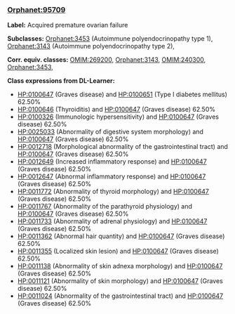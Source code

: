 
### [Orphanet:95709](http://www.orpha.net/ORDO/Orphanet_95709)
**Label:** Acquired premature ovarian failure

**Subclasses:** [Orphanet:3453](http://www.orpha.net/ORDO/Orphanet_3453) (Autoimmune polyendocrinopathy type 1), [Orphanet:3143](http://www.orpha.net/ORDO/Orphanet_3143) (Autoimmune polyendocrinopathy type 2), 

**Corr. equiv. classes:** [OMIM:269200](http://purl.obolibrary.org/obo/OMIM_269200), [Orphanet:3143](http://www.orpha.net/ORDO/Orphanet_3143), [OMIM:240300](http://purl.obolibrary.org/obo/OMIM_240300), [Orphanet:3453](http://www.orpha.net/ORDO/Orphanet_3453), 

**Class expressions from DL-Learner:**

- [HP:0100647](http://purl.obolibrary.org/obo/HP_0100647) (Graves disease) and [HP:0100651](http://purl.obolibrary.org/obo/HP_0100651) (Type I diabetes mellitus) 62.50%
- [HP:0100646](http://purl.obolibrary.org/obo/HP_0100646) (Thyroiditis) and [HP:0100647](http://purl.obolibrary.org/obo/HP_0100647) (Graves disease) 62.50%
- [HP:0100326](http://purl.obolibrary.org/obo/HP_0100326) (Immunologic hypersensitivity) and [HP:0100647](http://purl.obolibrary.org/obo/HP_0100647) (Graves disease) 62.50%
- [HP:0025033](http://purl.obolibrary.org/obo/HP_0025033) (Abnormality of digestive system morphology) and [HP:0100647](http://purl.obolibrary.org/obo/HP_0100647) (Graves disease) 62.50%
- [HP:0012718](http://purl.obolibrary.org/obo/HP_0012718) (Morphological abnormality of the gastrointestinal tract) and [HP:0100647](http://purl.obolibrary.org/obo/HP_0100647) (Graves disease) 62.50%
- [HP:0012649](http://purl.obolibrary.org/obo/HP_0012649) (Increased inflammatory response) and [HP:0100647](http://purl.obolibrary.org/obo/HP_0100647) (Graves disease) 62.50%
- [HP:0012647](http://purl.obolibrary.org/obo/HP_0012647) (Abnormal inflammatory response) and [HP:0100647](http://purl.obolibrary.org/obo/HP_0100647) (Graves disease) 62.50%
- [HP:0011772](http://purl.obolibrary.org/obo/HP_0011772) (Abnormality of thyroid morphology) and [HP:0100647](http://purl.obolibrary.org/obo/HP_0100647) (Graves disease) 62.50%
- [HP:0011767](http://purl.obolibrary.org/obo/HP_0011767) (Abnormality of the parathyroid physiology) and [HP:0100647](http://purl.obolibrary.org/obo/HP_0100647) (Graves disease) 62.50%
- [HP:0011733](http://purl.obolibrary.org/obo/HP_0011733) (Abnormality of adrenal physiology) and [HP:0100647](http://purl.obolibrary.org/obo/HP_0100647) (Graves disease) 62.50%
- [HP:0011362](http://purl.obolibrary.org/obo/HP_0011362) (Abnormal hair quantity) and [HP:0100647](http://purl.obolibrary.org/obo/HP_0100647) (Graves disease) 62.50%
- [HP:0011355](http://purl.obolibrary.org/obo/HP_0011355) (Localized skin lesion) and [HP:0100647](http://purl.obolibrary.org/obo/HP_0100647) (Graves disease) 62.50%
- [HP:0011138](http://purl.obolibrary.org/obo/HP_0011138) (Abnormality of skin adnexa morphology) and [HP:0100647](http://purl.obolibrary.org/obo/HP_0100647) (Graves disease) 62.50%
- [HP:0011121](http://purl.obolibrary.org/obo/HP_0011121) (Abnormality of skin morphology) and [HP:0100647](http://purl.obolibrary.org/obo/HP_0100647) (Graves disease) 62.50%
- [HP:0011024](http://purl.obolibrary.org/obo/HP_0011024) (Abnormality of the gastrointestinal tract) and [HP:0100647](http://purl.obolibrary.org/obo/HP_0100647) (Graves disease) 62.50%


